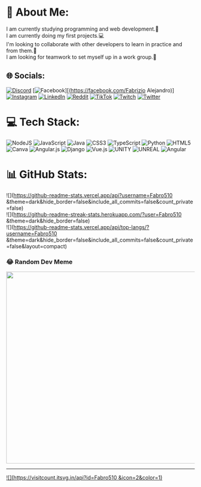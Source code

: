 # 💫 About Me:
I am currently studying programming and web development.📖<br>I am currently doing my first projects.💻<br>I'm looking to collaborate with other developers to learn in practice and from them.💬<br>I am looking for teamwork to set myself up in a work group.🌟


## 🌐 Socials:
[![Discord](https://img.shields.io/badge/Discord-%237289DA.svg?logo=discord&logoColor=white)](https://discord.gg/fabro1933) [![Facebook](https://img.shields.io/badge/Facebook-%231877F2.svg?logo=Facebook&logoColor=white)][(https://facebook.com/Fabrizio Alejandro)] [![Instagram](https://img.shields.io/badge/Instagram-%23E4405F.svg?logo=Instagram&logoColor=white)](https://instagram.com/@fabrizio._.alejandro) [![LinkedIn](https://img.shields.io/badge/LinkedIn-%230077B5.svg?logo=linkedin&logoColor=white)](https://linkedin.com/in/https://www.linkedin.com/in/fabrizio-chungara-0b367a27a/) [![Reddit](https://img.shields.io/badge/Reddit-%23FF4500.svg?logo=Reddit&logoColor=white)](https://reddit.com/user/fabro_510) [![TikTok](https://img.shields.io/badge/TikTok-%23000000.svg?logo=TikTok&logoColor=white)](https://tiktok.com/@fabro510) [![Twitch](https://img.shields.io/badge/Twitch-%239146FF.svg?logo=Twitch&logoColor=white)](https://twitch.tv/fa_bri510) [![Twitter](https://img.shields.io/badge/Twitter-%231DA1F2.svg?logo=Twitter&logoColor=white)](https://twitter.com/@fabro51595301) 

# 💻 Tech Stack:
![NodeJS](https://img.shields.io/badge/node.js-6DA55F?style=for-the-badge&logo=node.js&logoColor=white) ![JavaScript](https://img.shields.io/badge/javascript-%23323330.svg?style=for-the-badge&logo=javascript&logoColor=%23F7DF1E) ![Java](https://img.shields.io/badge/java-%23ED8B00.svg?style=for-the-badge&logo=java&logoColor=white) ![CSS3](https://img.shields.io/badge/css3-%231572B6.svg?style=for-the-badge&logo=css3&logoColor=white) ![TypeScript](https://img.shields.io/badge/typescript-%23007ACC.svg?style=for-the-badge&logo=typescript&logoColor=white) ![Python](https://img.shields.io/badge/python-3670A0?style=for-the-badge&logo=python&logoColor=ffdd54) ![HTML5](https://img.shields.io/badge/html5-%23E34F26.svg?style=for-the-badge&logo=html5&logoColor=white) ![Canva](https://img.shields.io/badge/Canva-%2300C4CC.svg?style=for-the-badge&logo=Canva&logoColor=white) ![Angular.js](https://img.shields.io/badge/angular.js-%23E23237.svg?style=for-the-badge&logo=angularjs&logoColor=white) ![Django](https://img.shields.io/badge/django-%23092E20.svg?style=for-the-badge&logo=django&logoColor=white) ![Vue.js](https://img.shields.io/badge/vuejs-%2335495e.svg?style=for-the-badge&logo=vuedotjs&logoColor=%234FC08D) ![UNITY](https://img.shields.io/badge/Unity-%2320232a.svg?style=for-the-badge&logo=unity&logoColor=white) ![UNREAL](https://img.shields.io/badge/unreal-%2320232a.svg?style=for-the-badge&logo=unreal-engine&logoColor=white) ![Angular](https://img.shields.io/badge/angular-%23DD0031.svg?style=for-the-badge&logo=angular&logoColor=white)
# 📊 GitHub Stats:
![](https://github-readme-stats.vercel.app/api?username=Fabro510 &theme=dark&hide_border=false&include_all_commits=false&count_private=false)<br/>
![](https://github-readme-streak-stats.herokuapp.com/?user=Fabro510 &theme=dark&hide_border=false)<br/>
![](https://github-readme-stats.vercel.app/api/top-langs/?username=Fabro510 &theme=dark&hide_border=false&include_all_commits=false&count_private=false&layout=compact)

### 😂 Random Dev Meme
<img src="https://rm.up.railway.app/" width="512px"/>

---
[![](https://visitcount.itsvg.in/api?id=Fabro510 &icon=2&color=1)](https://visitcount.itsvg.in)

<!-- Proudly created with GPRM ( https://gprm.itsvg.in ) -->
